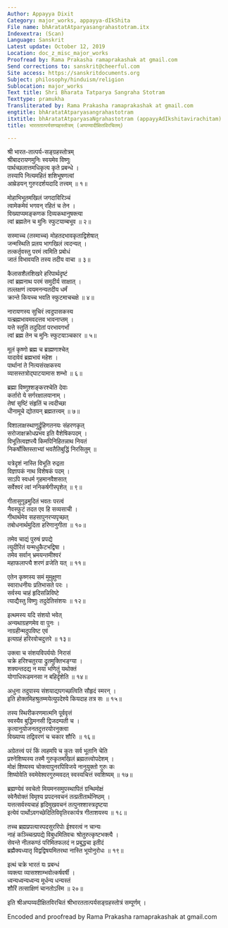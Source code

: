 ```yaml
---
Author: Appayya Dixit
Category: major_works, appayya-dIkShita
File name: bhAratatAtparyasangrahastotram.itx
Indexextra: (Scan)
Language: Sanskrit
Latest update: October 12, 2019
Location: doc_z_misc_major_works
Proofread by: Rama Prakasha ramaprakashak at gmail.com
Send corrections to: sanskrit@cheerful.com
Site access: https://sanskritdocuments.org
Subject: philosophy/hinduism/religion
Sublocation: major_works
Text title: Shri Bharata Tatparya Sangraha Stotram
Texttype: pramukha
Transliterated by: Rama Prakasha ramaprakashak at gmail.com
engtitle: bhAratatAtparyasangrahastotram
itxtitle: bhAratatAtparyasaNgrahastotram (appayyAdIkshitavirachitam)
title: भारततात्पर्यसण्ग्रहस्तोत्रम् (अप्पय्यादीक्षितविरचितम्)

---
```

  
 श्री भारत-तात्पर्य-सङ्ग्रहस्तोत्रम्   
श्रीबादरायणमुनिः स्वयमेव विष्णुः  
     पार्थच्छलात्तमधिकृत्य कृते प्रबन्धे ।  
तस्यापि नित्यमहितं शशिभूषणत्वां  
     आम्रेडयन् गुरुरदर्शयदादि तत्त्वम् ॥ १॥  
  
मोहाभिभूतमखिलं जगदाविरिञ्चं  
     त्वामेकमेवं भगवन् रहितं च तेन ।  
विख्याप्यमङ्कणक दिव्यकथानुषक्त्या  
     त्वां ब्रह्मतेन च मुनिः स्फुटयाम्बभूव ॥ २॥  
  
सस्माच्च (तस्माच्च) मोहतदभावकृताद्विशेषात्  
     जन्मस्थिति प्रलय भागखिलं त्वदन्यत् ।  
तत्कर्तृवस्तु परमं त्वमिति प्रबोधं  
     जातं विभावयति तस्य तदीय वाचा ॥ ३॥  
  
कैलासशैलशिखरे हरिपार्थदृष्टं  
     त्वां ब्रह्मनाथ परमं समुदीर्य साक्षात् ।  
तल्लक्षणं त्वयमनन्यतदीय धर्मं  
     क्रान्ते कियच्च भवति स्फुटमाचचक्षे ॥ ४॥  
  
नारायणस्य सुचिरं त्वदुपासकस्य  
     यत्ब्रह्मभावमवदत्तव भावनाप्तम् ।  
यत्ते स्तुतिं तदुदितां परभावगर्भां  
     त्वां ब्रह्म तेन च मुनिः स्फुटयाञ्चकार ॥ ५॥  
  
मूलं कृष्णो ब्रह्म च ब्राह्मणाश्चेत्  
     यादावेवं ब्रह्मभावं महेश ।  
पार्थानां ते नित्यसंरक्षकस्य  
     व्यासस्तत्रोद्घाटयामास शम्भो ॥ ६॥  
  
ब्रह्मा विष्णुश्शङ्करश्चेति देवाः  
     कर्तारो ये सर्गरक्षालयानाम् ।  
तेषां सृष्टिं संहृतिं च त्वदीच्छा  
     धीनामूचे द्योतयन् ब्रह्मतत्त्वम् ॥ ७॥  
  
विशालाक्षस्थाणुर्द्रुहिणतनयः संहरणकृत्  
     सरोजाक्षक्रोधप्रभव इति वैशेषिकपदम् ।  
विभूतित्वज्ञप्त्यै किमपिनिहितन्नाथ नियतं  
     निकर्षोक्तिस्ताभ्यां भवतैतिबुद्धिं निरसितुम् ॥  
  
यत्रेदृशं नास्ति विभूति रुद्रता  
     विज्ञापकं नाथ विशेषकं पदम् ।  
साऽपि स्वधर्म गृहमानवैशसात्  
     सर्वेश्वरं त्वां ननिकर्षगीस्पृशेत् ॥ ९॥  
  
गीतासुगूढमुदितं भवतः परत्वं  
     नैवस्फुटं तदत एव हि सव्यसाची ।  
गीथार्थमेव सहसापुनरप्यपृच्छत्  
     तबोधनार्थमुदिता हरिणानुगीता ॥ १०॥  
  
तमेव चाद्यं पुरुषं प्रपद्ये  
     त्युदीरितं यन्मधुकैटभद्विषा ।  
तमेव सर्वान् भ्रमयन्तमीश्वरं  
     महाफलाप्त्यै शरणं व्रजेति यत् ॥ ११॥  
  
एतेन कृष्णस्य समं मुमुक्षुणा  
     स्वाराधनीयः प्रतिभासते परः ।  
सर्वस्य चाहं हृदिसन्निविष्टे  
     त्याद्यैस्तु विष्णुः तदुदेतिसंशयः ॥ १२॥  
  
इत्थमस्य यदि संशयो भवेत्  
     अन्यथाग्रहणमेव वा पुनः ।  
नाग्रहीन्मदुपविष्ट एवं  
     इत्यग्रहं हरिरवोचदुत्तरे ॥ १३॥  
  
उक्त्वा च संशयविपर्ययोः निरासं  
     चक्रे हरिश्चतुरया द्रुतमुक्तिभङ्ग्या ।  
शक्यन्तदद्य न मया भणितुं यथोक्तं  
     योगाधिरूडमनसा न बहिर्दृशेति ॥ १४॥  
  
अधुना तदुपास्य संशयाद्यपगच्छत्विति सौहृदं स्मरन् ।  
इति होक्तमिहश्रुतम्मयेत्युपदेश्ये कियदाह तत्र सः ॥ १५॥  
  
तस्य स्थिरीकरणमात्मनि पूर्ववृत्तं  
     स्वस्यैव बुद्धिमनसी द्विजदम्पती च ।  
कृत्वानुयोजनतदुत्तरयोरनुक्त्वा  
     विख्याप्य तद्विवरणं च चकार शौरिः ॥ १६॥  
  
अग्रेतत्त्वं परं किं त्वहमपि च कुतः सर्व भूतानि चेति  
     प्रश्नेशिष्यस्य तस्मै गुरुकृतमखिलं ब्रह्मतत्त्वोपदेशम् ।  
मोक्षं शिष्यस्य चोक्त्वापुनरपिविजये नानुयुक्तो गुरुः कः  
     शिष्योवेति स्वमेवेश्वरगुरुमवदत् स्वस्यचित्तं स्वशिष्यम् ॥ १७॥  
  
ब्रह्मण्येवं स्वचेतो मियमनसमुपस्थापितं ग्रन्थिमोक्षं  
     स्वेनैवोक्तं विमृश्य प्रपदनवचनं तत्प्रतीतार्थनिष्ठम् ।  
यत्तत्सर्वस्यचाहं हृदिमुखवचनं तत्पुनश्शास्त्रदृष्टया  
     इत्येवं पार्थोऽवगच्छेदितिविवृतिरकार्यत्र गीताशयस्य ॥ १८॥  
  
तच्च ब्रह्मप्रपत्यास्पदसुररिपोः ईश्वरत्वं न चान्यः  
     नाहं कञ्च्चित्प्रपद्ये विबुधमितिवचः श्रोतुरुत्कृष्टभक्त्यै ।  
सेवन्ते नीलकण्ठं परिमितफलदं न प्रबुद्धचा इतीदं  
     ब्रह्मैक्यध्यातृ विद्वद्विषयमितरथा नास्ति भूयोनुरोधः ॥ १९॥  
  
इत्थं चक्रे भारतं यः प्रबन्धं  
     व्यक्त्या व्यासश्शाम्भवोत्कर्षवर्षी ।  
ध्वन्यध्वन्यध्वन्य मूर्धन्य धन्यस्तं  
     शौरिं तत्साक्षिणं चानतोऽस्मि ॥ २०॥  
  
इति श्रीअप्पय्यदीक्षितविरचितं श्रीभारततात्पर्यसङ्ग्रहस्तोत्रं सम्पूर्णम् ।  
  
Encoded and proofread by Rama Prakasha ramaprakashak at gmail.com  
  
